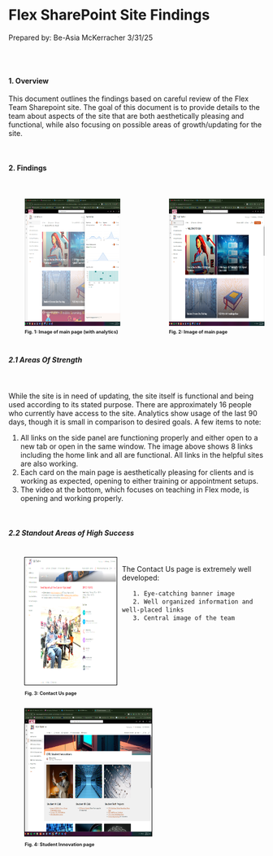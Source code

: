 
# Flex SharePoint Site Findings
Prepared by: Be-Asia McKerracher 3/31/25

<br>
<br>

#### 1. Overview

This document outlines the findings based on careful review of the Flex Team Sharepoint site.  The goal of this document is to provide details to the team about aspects of the site that are both aesthetically pleasing and functional, while also focusing on possible areas of growth/updating for the site.  


<br>

#### 2. Findings

<br>
<br>

<div style="display: flex; gap: 3rem; justify-content: center; margin-Left: 2rem;">
  <div>
    <img src="./images/imageAnalytics.png" alt="Image of main page (with analytics)" width="250" height="250">
    <p style="font-size: 9px; font-weight: bold; line-height:0;">Fig. 1: Image of main page (with analytics)</p>
  </div>
  <br>
  
  <div>
    <img src="./images/mainPageImage.png" alt="Image of main page (with analytics)" width="250" height="250">
    <p style="font-size: 9px; font-weight: bold; line-height:0;">Fig. 2: Image of main page</p>
  </div>
</div>

<br>

##### 2.1 Areas Of Strength

<br>
<p>While the site is in need of updating, the site itself is functional and being used according to its stated purpose.  There are approximately 16 people who currently have access to the site.  Analytics show usage of the last 90 days, though it is small in comparison to desired goals. A few items to note:

1. All links on the side panel are functioning properly and either open to a new tab or open in the same window. The image above shows 8 links including the home link and all are functional. All links in the helpful sites are also working.
2. Each card on the main page is aesthetically pleasing for clients and is working as expected, opening to either training or appointment setups.
3. The video at the bottom, which focuses on teaching in Flex mode, is opening and working properly.
</p>

<br>

##### 2.2 Standout Areas of High Success

<br>

<div style="display: flex; gap: 10px; margin-left: 2rem; background-color: none;">
  <div>
    <img src="./images/contactPage.png" height="250" width="250" style="outline: 1px solid black;" />
    <p style="font-size: 9px; font-weight: bold; line-height: 1; ">Fig. 3: Contact Us page</p>
  </div>

  <div>
    <p>
      The Contact Us page is extremely well developed:
    
       1. Eye-catching banner image
       2. Well organized information and well-placed links
       3. Central image of the team
 </p>
  </div>

</div>

<br>

<div style="display: flex;">
<div style="  margin-left: 2rem;">
<img src="./images/studentInnovations.png" height="250" width="250" style="outline: 1px solid black;"/>
<p style="font-Size: 9px; font-weight:bold; line-height: 1;">Fig. 4: Student Innovation page</P>
</div>

</div>
